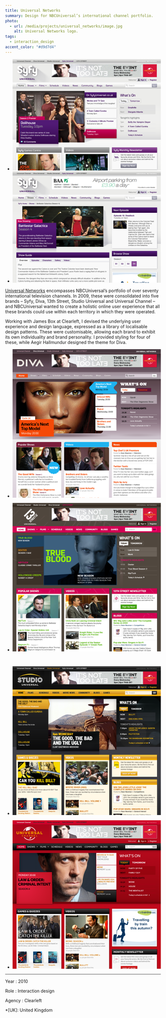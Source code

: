 ```yaml
---
title: Universal Networks
summary: Design for NBCUniversal’s international channel portfolio.
photo:
  - url: /media/projects/universal_networks/image.jpg
    alt: Universal Networks logo.
tags:
  - interaction_design
accent_color: "#d9d7d4"
---
```


- ![Syfy home page.](/media/projects/universal_networks/syfy_homepage.png#screenshot)
- ![Syfy show page.](/media/projects/universal_networks/syfy_showpage.png#screenshot)

[Universal Networks][1] encompasses NBCUniversal’s portfolio of over seventy international television channels. In 2009, these were consolidated into five brands – Syfy, Diva, 13th Street, Studio Universal and Universal Channel – and NBCUniversal wanted to create a holistic online user experience that all these brands could use within each territory in which they were operated.

Working with James Box at Clearleft, I devised the underlying user experience and design language, expressed as a library of localisable design patterns. These were customisable, allowing each brand to exhibit its own individuality and brand personality. I provided styling for four of these, while Aegir Hallmundur designed the theme for Diva.

- ![Diva home page.](/media/projects/universal_networks/diva.png#screenshot "Diva.")

- ![13th Street Universal home page.](/media/projects/universal_networks/13th_street.png#screenshot "13th Street Universal.")

&nbsp;

- ![Studio Universal home page.](/media/projects/universal_networks/studio.png#screenshot "Studio Universal.")

- ![Universal Channel home page.](/media/projects/universal_networks/universal_channel.png#screenshot "Universal Channel.")

---

Year
: 2010

Role
: Interaction design

Agency
: Clearleft

[1]: https://en.wikipedia.org/wiki/NBCUniversal_International_Networks

*[UK]: United Kingdom
